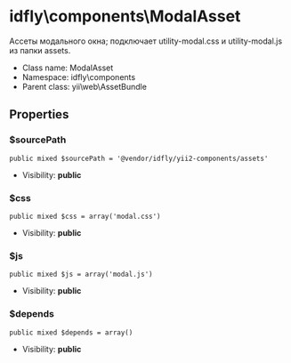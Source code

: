 idfly\components\ModalAsset
===============

Ассеты модального окна; подключает utility-modal.css и utility-modal.js из
папки assets.




* Class name: ModalAsset
* Namespace: idfly\components
* Parent class: yii\web\AssetBundle





Properties
----------


### $sourcePath

    public mixed $sourcePath = '@vendor/idfly/yii2-components/assets'





* Visibility: **public**


### $css

    public mixed $css = array('modal.css')





* Visibility: **public**


### $js

    public mixed $js = array('modal.js')





* Visibility: **public**


### $depends

    public mixed $depends = array()





* Visibility: **public**




